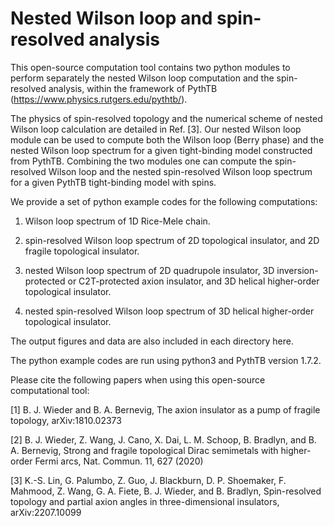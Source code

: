 # Nested Wilson loop and spin-resolved analysis

This open-source computation tool contains two python modules to perform separately the nested Wilson loop computation and the spin-resolved analysis, within the framework of PythTB (https://www.physics.rutgers.edu/pythtb/).

The physics of spin-resolved topology and the numerical scheme of nested Wilson loop calculation are detailed in Ref. [3]. 
Our nested Wilson loop module can be used to compute both the Wilson loop (Berry phase) and the nested Wilson loop spectrum for a given tight-binding model constructed from PythTB. 
Combining the two modules one can compute the spin-resolved Wilson loop and the nested spin-resolved Wilson loop spectrum for a given PythTB tight-binding model with spins.

We provide a set of python example codes for the following computations:

1. Wilson loop spectrum of 1D Rice-Mele chain.

2. spin-resolved Wilson loop spectrum of 2D topological insulator, and 2D fragile topological insulator.

3. nested Wilson loop spectrum of 2D quadrupole insulator, 3D inversion-protected or C2T-protected axion insulator, and 3D helical higher-order topological insulator.

4. nested spin-resolved Wilson loop spectrum of 3D helical higher-order topological insulator.

The output figures and data are also included in each directory here.

The python example codes are run using python3 and PythTB version 1.7.2.

Please cite the following papers when using this open-source computational tool:

[1] B. J. Wieder and B. A. Bernevig, The axion insulator as a pump of fragile topology, arXiv:1810.02373

[2] B. J. Wieder, Z. Wang, J. Cano, X. Dai, L. M. Schoop, B. Bradlyn, and B. A. Bernevig, Strong and fragile topological Dirac semimetals with higher-order Fermi arcs, Nat. Commun. 11, 627 (2020)

[3] K.-S. Lin, G. Palumbo, Z. Guo, J. Blackburn, D. P. Shoemaker, F. Mahmood, Z. Wang, G. A. Fiete, B. J. Wieder, and B. Bradlyn, Spin-resolved topology and partial axion angles in three-dimensional insulators, arXiv:2207.10099




